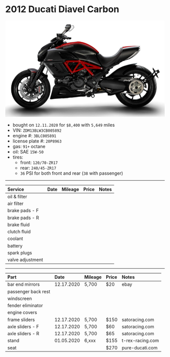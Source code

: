 # 2012 Ducati Diavel Carbon

![](pictures/pic.png)

- bought on `12.11.2020` for `$8,400` with `5,649` miles
- VIN: `ZDM13BLW3CB005892`
- engine #: `3BLC005891`
- license plate #: `20P8963`
- gas: `91+` octane
- oil: SAE `15W-50`
- tires:
  - front: `120/70-ZR17`
  - rear: `240/45-ZR17`
  - `36` PSI for both front and rear (`38` with passenger)

*****

| Service              | Date       | Mileage    | Price      | Notes            |
| :------------------- | :--------- | :--------- | :--------- | :--------------- |
| oil & filter         |            |            |            |                  |
| air filter           |            |            |            |                  |
| brake pads - F       |            |            |            |                  |
| brake pads - R       |            |            |            |                  |
| brake fluid          |            |            |            |                  |
| clutch fluid         |            |            |            |                  |
| coolant              |            |            |            |                  |
| battery              |            |            |            |                  |
| spark plugs          |            |            |            |                  |
| valve adjustment     |            |            |            |                  |

*****

| Part                 | Date       | Mileage    | Price      | Notes            |
| :------------------- | :--------- | :--------- | :--------- | :--------------- |
| bar end mirrors      | 12.17.2020 | 5,700      | $20        | ebay             |
| passenger back rest  |            |            |            |                  |
| windscreen           |            |            |            |                  |
| fender eliminator    |            |            |            |                  |
| engine covers        |            |            |            |                  |
| frame sliders        | 12.17.2020 | 5,700      | $150       | satoracing.com   |
| axle sliders - F     | 12.17.2020 | 5,700      | $60        | satoracing.com   |
| axle sliders - R     | 12.17.2020 | 5,700      | $65        | satoracing.com   |
| stand                | 01.05.2020 | 6,xxx      | $155       | t-rex-racing.com |
| seat                 |            |            | $270       | pure-ducati.com  |
